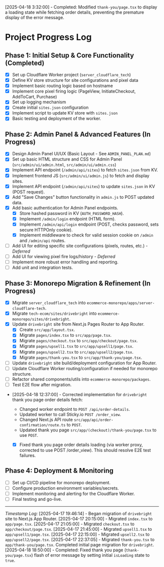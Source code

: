 [2025-04-18 3:32:00] - Completed: Modified `thank-you/page.tsx` to display a loading state while fetching order details, preventing the premature display of the error message.

# Project Progress Log

## Phase 1: Initial Setup & Core Functionality (Completed)
- [X] Set up Cloudflare Worker project (`server_cloudflare_tech`)
- [X] Define KV store structure for site configurations and pixel data
- [X] Implement basic routing logic based on hostname
- [X] Implement core pixel firing logic (PageView, InitiateCheckout, AddToCart, Purchase)
- [X] Set up logging mechanism
- [X] Create initial `sites.json` configuration
- [X] Implement script to update KV store with `sites.json`
- [X] Basic testing and deployment of the worker.

## Phase 2: Admin Panel & Advanced Features (In Progress)
- [X] Design Admin Panel UI/UX (Basic Layout - See `ADMIN_PANEL_PLAN.md`)
- [X] Set up basic HTML structure and CSS for Admin Panel (`src/admin/ui/admin.html`, `src/admin/ui/admin.css`)
- [X] Implement API endpoint (`/admin/api/sites`) to fetch `sites.json` from KV.
- [X] Implement frontend JS (`src/admin/ui/admin.js`) to fetch and display sites.
- [X] Implement API endpoint (`/admin/api/sites`) to update `sites.json` in KV (POST request).
- [X] Add "Save Changes" button functionality in `admin.js` to POST updated data.
- [X] Add basic authentication for Admin Panel endpoints.
    - [X] Store hashed password in KV (`AUTH_PASSWORD_HASH`).
    - [X] Implement `/admin/login` endpoint (HTML form).
    - [X] Implement `/admin/api/login` endpoint (POST, checks password, sets secure HTTPOnly cookie).
    - [X] Implement middleware to check for valid session cookie on `/admin` and `/admin/api` routes.
- [ ] Add UI for editing specific site configurations (pixels, routes, etc.) - *Deferred*
- [ ] Add UI for viewing pixel fire logs/history - *Deferred*
- [ ] Implement more robust error handling and reporting.
- [ ] Add unit and integration tests.

## Phase 3: Monorepo Migration & Refinement (In Progress)
- [X] Migrate `server_cloudflare_tech` into `ecommerce-monorepo/apps/server-cloudflare-tech`.
- [X] Migrate `tech-ecom/sites/drivebright` into `ecommerce-monorepo/sites/drivebright`.
- [X] Update `drivebright` site from Next.js Pages Router to App Router.
    - [X] Create `src/app/layout.tsx`.
    - [X] Migrate `pages/index.tsx` to `src/app/page.tsx`.
    - [X] Migrate `pages/checkout.tsx` to `src/app/checkout/page.tsx`.
    - [X] Migrate `pages/upsell1.tsx` to `src/app/upsell1/page.tsx`.
    - [X] Migrate `pages/upsell2.tsx` to `src/app/upsell2/page.tsx`.
    - [X] Migrate `pages/thank-you.tsx` to `src/app/thank-you/page.tsx`.
- [ ] Update `drivebright` site build/deployment configuration for App Router.
- [ ] Update Cloudflare Worker routing/configuration if needed for monorepo structure.
- [ ] Refactor shared components/utils into `ecommerce-monorepo/packages`.
- [ ] Test E2E flow after migration.
*   [2025-04-18 12:37:00] - Corrected implementation for `drivebright` thank you page order details fetch:
    *   Changed worker endpoint to `POST /api/order-details`.
    *   Updated worker to call Sticky.io `POST /order_view`.
    *   Changed Next.js API route `src/app/api/order-confirmation/route.ts` to `POST`.
    *   Updated thank you page `src/app/(checkout)/thank-you/page.tsx` to use `POST`.

    - [X] Fixed thank you page order details loading (via worker proxy, corrected to use POST /order_view). This should resolve E2E test failures.


## Phase 4: Deployment & Monitoring
- [ ] Set up CI/CD pipeline for monorepo deployment.
- [ ] Configure production environment variables/secrets.
- [ ] Implement monitoring and alerting for the Cloudflare Worker.
- [ ] Final testing and go-live.

---
*Timestamp Log:*
[2025-04-17 19:46:14] - Began migration of `drivebright` site to Next.js App Router.
[2025-04-17 20:15:00] - Migrated `index.tsx` to `app/page.tsx`.
[2025-04-17 21:05:00] - Migrated `checkout.tsx` to `app/checkout/page.tsx`.
[2025-04-17 21:45:00] - Migrated `upsell1.tsx` to `app/upsell1/page.tsx`.
[2025-04-17 22:15:00] - Migrated `upsell2.tsx` to `app/upsell2/page.tsx`.
[2025-04-17 22:37:05] - Migrated `thank-you.tsx` to `app/thank-you/page.tsx`. Completed initial page migration for `drivebright`.
[2025-04-18 18:50:00] - Completed: Fixed thank you page (`thank-you/page.tsx`) flash of error message by setting initial `isLoading` state to `true`.